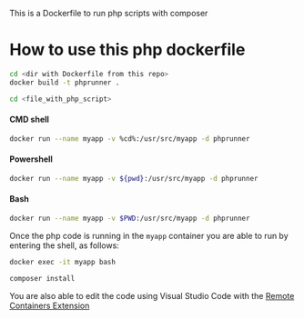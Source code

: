 
This is a Dockerfile to run php scripts with composer
# How to use this php dockerfile

```bash
cd <dir with Dockerfile from this repo>
docker build -t phprunner .

cd <file_with_php_script>
```

#### CMD shell
```bash
docker run --name myapp -v %cd%:/usr/src/myapp -d phprunner   
```
#### Powershell
```bash
docker run --name myapp -v ${pwd}:/usr/src/myapp -d phprunner   
```

#### Bash
```bash
docker run --name myapp -v $PWD:/usr/src/myapp -d phprunner   
```

Once the php code is running in the `myapp` container you are able to run by entering the shell, as follows:

```bash
docker exec -it myapp bash

composer install
```

You are also able to edit the code using Visual Studio Code with the [Remote Containers Extension](https://marketplace.visualstudio.com/items?itemName=ms-vscode-remote.remote-containers)
